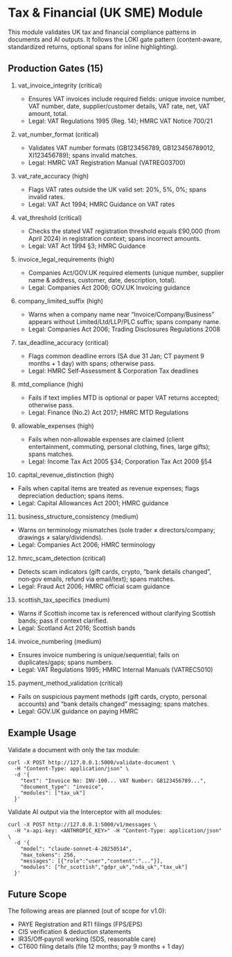 # Tax & Financial (UK SME) Module

This module validates UK tax and financial compliance patterns in documents and AI outputs. It follows the LOKI gate pattern (content‑aware, standardized returns, optional spans for inline highlighting).

## Production Gates (15)

1. vat_invoice_integrity (critical)
   - Ensures VAT invoices include required fields: unique invoice number, VAT number, date, supplier/customer details, VAT rate, net, VAT amount, total.
   - Legal: VAT Regulations 1995 (Reg. 14); HMRC VAT Notice 700/21

2. vat_number_format (critical)
   - Validates VAT number formats (GB123456789, GB123456789012, XI123456789); spans invalid matches.
   - Legal: HMRC VAT Registration Manual (VATREG03700)

3. vat_rate_accuracy (high)
   - Flags VAT rates outside the UK valid set: 20%, 5%, 0%; spans invalid rates.
   - Legal: VAT Act 1994; HMRC Guidance on VAT rates

4. vat_threshold (critical)
   - Checks the stated VAT registration threshold equals £90,000 (from April 2024) in registration context; spans incorrect amounts.
   - Legal: VAT Act 1994 §3; HMRC Guidance

5. invoice_legal_requirements (high)
   - Companies Act/GOV.UK required elements (unique number, supplier name & address, customer, date, description, total).
   - Legal: Companies Act 2006; GOV.UK Invoicing guidance

6. company_limited_suffix (high)
   - Warns when a company name near “Invoice/Company/Business” appears without Limited/Ltd/LLP/PLC suffix; spans company name.
   - Legal: Companies Act 2006; Trading Disclosures Regulations 2008

7. tax_deadline_accuracy (critical)
   - Flags common deadline errors (SA due 31 Jan; CT payment 9 months + 1 day) with spans; otherwise pass.
   - Legal: HMRC Self‑Assessment & Corporation Tax deadlines

8. mtd_compliance (high)
   - Fails if text implies MTD is optional or paper VAT returns accepted; otherwise pass.
   - Legal: Finance (No.2) Act 2017; HMRC MTD Regulations

9. allowable_expenses (high)
   - Fails when non‑allowable expenses are claimed (client entertainment, commuting, personal clothing, fines, large gifts); spans matches.
   - Legal: Income Tax Act 2005 §34; Corporation Tax Act 2009 §54

10. capital_revenue_distinction (high)
   - Fails when capital items are treated as revenue expenses; flags depreciation deduction; spans items.
   - Legal: Capital Allowances Act 2001; HMRC guidance

11. business_structure_consistency (medium)
   - Warns on terminology mismatches (sole trader ≠ directors/company; drawings ≠ salary/dividends).
   - Legal: Companies Act 2006; HMRC terminology

12. hmrc_scam_detection (critical)
   - Detects scam indicators (gift cards, crypto, “bank details changed”, non‑gov emails, refund via email/text); spans matches.
   - Legal: Fraud Act 2006; HMRC official scam guidance

13. scottish_tax_specifics (medium)
   - Warns if Scottish income tax is referenced without clarifying Scottish bands; pass if context clarified.
   - Legal: Scotland Act 2016; Scottish bands

14. invoice_numbering (medium)
   - Ensures invoice numbering is unique/sequential; fails on duplicates/gaps; spans numbers.
   - Legal: VAT Regulations 1995; HMRC Internal Manuals (VATREC5010)

15. payment_method_validation (critical)
   - Fails on suspicious payment methods (gift cards, crypto, personal accounts) and “bank details changed” messaging; spans matches.
   - Legal: GOV.UK guidance on paying HMRC

## Example Usage

Validate a document with only the tax module:

```
curl -X POST http://127.0.0.1:5000/validate-document \
  -H "Content-Type: application/json" \
  -d '{
    "text": "Invoice No: INV-100... VAT Number: GB123456789...",
    "document_type": "invoice",
    "modules": ["tax_uk"]
  }'
```

Validate AI output via the Interceptor with all modules:

```
curl -X POST http://127.0.0.1:5000/v1/messages \
  -H "x-api-key: <ANTHROPIC_KEY>" -H "Content-Type: application/json" \
  -d '{
    "model": "claude-sonnet-4-20250514",
    "max_tokens": 256,
    "messages": [{"role":"user","content":"..."}],
    "modules": ["hr_scottish","gdpr_uk","nda_uk","tax_uk"]
  }'
```

## Future Scope

The following areas are planned (out of scope for v1.0):
- PAYE Registration and RTI filings (FPS/EPS)
- CIS verification & deduction statements
- IR35/Off‑payroll working (SDS, reasonable care)
- CT600 filing details (file 12 months; pay 9 months + 1 day)
